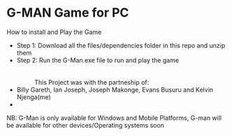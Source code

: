 <html>
  <head><h1>G-MAN Game for PC</h1></head>
  <body>
    <p>How to install and Play the Game</p>
  <ul>
    <li>Step 1: Download all the files/dependencies folder in this repo and unzip them</li>
    <li>Step 2: Run the G-Man.exe file to run and play the game</li>
    <br>
    <br>
  <dd>This Project was with the partneship of:</dd>
    <li>Billy Gareth, Ian Joseph, Joseph Makonge, Evans Busuru and Kelvin Njenga(me)<li>
    </ul>
    <caption>NB: G-Man is only available for Windows and Mobile Platforms, G-man will be available for other devices/Operating systems soon</caption>
  </body>
  <html/>
